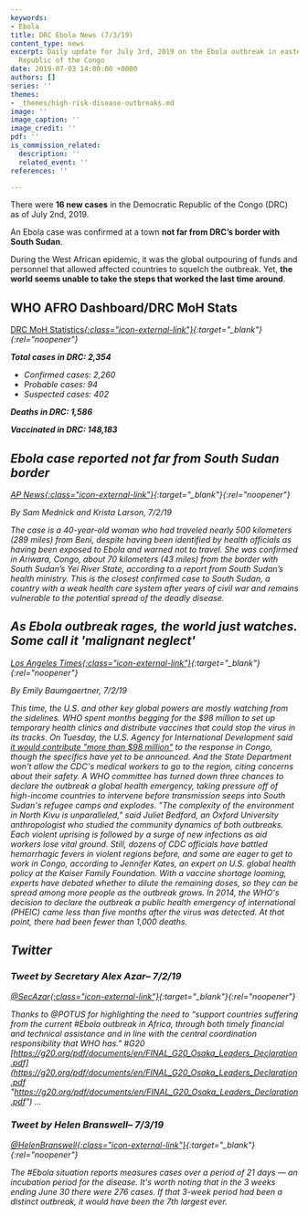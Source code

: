 ```yaml
---
keywords:
- Ebola
title: DRC Ebola News (7/3/19)
content_type: news
excerpt: Daily update for July 3rd, 2019 on the Ebola outbreak in eastern Democratic
  Republic of the Congo
date: 2019-07-03 14:00:00 +0000
authors: []
series: ''
themes:
- _themes/high-risk-disease-outbreaks.md
image: ''
image_caption: ''
image_credit: ''
pdf: ''
is_commission_related:
  description: ''
  related_event: ''
references: ''

---
```

There were **16 new cases** in the Democratic Republic of the Congo (DRC) as of July 2nd, 2019.

An Ebola case was confirmed at a town **not far from DRC’s border with South Sudan**.

During the West African epidemic, it was the global outpouring of funds and personnel that allowed affected countries to squelch the outbreak. Yet, **the world seems unable to take the steps that worked the last time around**.

## WHO AFRO Dashboard/DRC MoH Stats

[DRC MoH Statistics<i/>{:class="icon-external-link"}](https://mailchi.mp/sante.gouv.cd/ebola_kivu_02juil19?e=34c0620338){:target="_blank"}{:rel="noopener"}

**Total cases in DRC: 2,354**

* Confirmed cases: 2,260
* Probable cases: 94
* Suspected cases: 402

**Deaths in DRC: 1,586**

**Vaccinated in DRC: 148,183**

## Ebola case reported not far from South Sudan border

[_AP News_<i/>{:class="icon-external-link"}](https://apnews.com/fe10feddd5154ffcb86ff932e864db05){:target="_blank"}{:rel="noopener"}

_By Sam Mednick and Krista Larson, 7/2/19_

The case is a 40-year-old woman who had traveled nearly 500 kilometers (289 miles) from Beni, despite having been identified by health officials as having been exposed to Ebola and warned not to travel. She was confirmed in Ariwara, Congo, about 70 kilometers (43 miles) from the border with South Sudan’s Yei River State, according to a report from South Sudan’s health ministry. This is the closest confirmed case to South Sudan, a country with a weak health care system after years of civil war and remains vulnerable to the potential spread of the deadly disease.

## As Ebola outbreak rages, the world just watches. Some call it 'malignant neglect'

[_Los Angeles Times_<i/>{:class="icon-external-link"}](https://www.latimes.com/science/la-sci-ebola-outbreak-congo-20190618-story.html){:target="_blank"}{:rel="noopener"}

_By Emily Baumgaertner, 7/2/19_

This time, the U.S. and other key global powers are mostly watching from the sidelines. WHO spent months begging for the $98 million to set up temporary health clinics and distribute vaccines that could stop the virus in its tracks. On Tuesday, the U.S. Agency for International Development said [it would contribute "more than $98 million"](https://www.usaid.gov/news-information/press-releases/jul-2-2019-us-providing-98-million-assistance-democratic-republic-congo-ebola) to the response in Congo, though the specifics have yet to be announced. And the State Department won't allow the CDC's medical workers to go to the region, citing concerns about their safety. A WHO committee has turned down three chances to declare the outbreak a global health emergency, taking pressure off of high-income countries to intervene before transmission seeps into South Sudan's refugee camps and explodes. "The complexity of the environment in North Kivu is unparalleled," said Juliet Bedford, an Oxford University anthropologist who studied the community dynamics of both outbreaks. Each violent uprising is followed by a surge of new infections as aid workers lose vital ground. Still, dozens of CDC officials have battled hemorrhagic fevers in violent regions before, and some are eager to get to work in Congo, according to Jennifer Kates, an expert on U.S. global health policy at the Kaiser Family Foundation. With a vaccine shortage looming, experts have debated whether to dilute the remaining doses, so they can be spread among more people as the outbreak grows. In 2014, the WHO's decision to declare the outbreak a public health emergency of international (PHEIC) came less than five months after the virus was detected. At that point, there had been fewer than 1,000 deaths.

## Twitter

### Tweet by Secretary Alex Azar– 7/2/19

[@SecAzar<i/>{:class="icon-external-link"}](https://twitter.com/SecAzar/status/1146112667662393344){:target="_blank"}{:rel="noopener"}

Thanks to @POTUS for highlighting the need to “support countries suffering from the current #Ebola outbreak in Africa, through both timely financial and technical assistance and in line with the central coordination responsibility that WHO has." #G20 [https://g20.org/pdf/documents/en/FINAL_G20_Osaka_Leaders_Declaration.pdf](https://g20.org/pdf/documents/en/FINAL_G20_Osaka_Leaders_Declaration.pdf "https://g20.org/pdf/documents/en/FINAL_G20_Osaka_Leaders_Declaration.pdf") …

### Tweet by Helen Branswell– 7/3/19

[@HelenBranswell<i/>{:class="icon-external-link"}](https://twitter.com/HelenBranswell/status/1146377346653609984){:target="_blank"}{:rel="noopener"}

The #Ebola situation reports measures cases over a period of 21 days — an incubation period for the disease. It's worth noting that in the 3 weeks ending June 30 there were 276 cases. If that 3-week period had been a distinct outbreak, it would have been the 7th largest ever.
